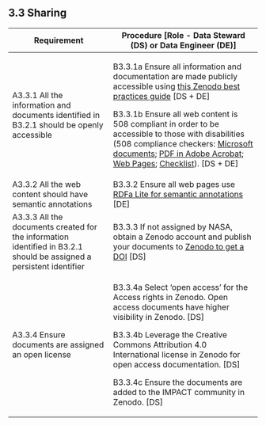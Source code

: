 **3.3 Sharing**
---------------

<table>
<thead>
<tr class="header">
<th><strong>Requirement</strong></th>
<th><strong>Procedure</strong> [Role - Data Steward (DS) or Data Engineer (DE)]</th>
</tr>
</thead>
<tbody>
<tr class="odd">
<td>A3.3.1 All the information and documents identified in B3.2.1 should be openly accessible</td>
<td><p>B3.3.1a Ensure all information and documentation are made publicly accessible using <a href="https://drive.google.com/file/d/1zMc3YUFtjadxhv2RtveVMKJOXluCiSDu/view?usp=sharing"><span class="underline">this Zenodo best practices guide</span></a> [DS + DE]</p>
<p>B3.3.1b Ensure all web content is 508 compliant in order to be accessible to those with disabilities (508 compliance checkers: <a href="https://support.microsoft.com/en-us/office/make-your-content-accessible-to-everyone-with-the-accessibility-checker-38059c2d-45ef-4830-9797-618f0e96f3ab"><span class="underline">Microsoft documents</span></a>; <a href="https://helpx.adobe.com/acrobat/using/creating-accessible-pdfs.html"><span class="underline">PDF in Adobe Acrobat</span></a>; <a href="https://wave.webaim.org/"><span class="underline">Web Pages</span></a>; <a href="https://www.nasa.gov/sites/default/files/atoms/files/section_508_checklist_tagged.pdf"><span class="underline">Checklist</span></a>). [DS + DE]</p></td>
</tr>
<tr class="even">
<td>A3.3.2 All the web content should have semantic annotations</td>
<td>B3.3.2 Ensure all web pages use <a href="https://www.w3.org/TR/rdfa-lite/"><span class="underline">RDFa Lite for semantic annotations</span></a> [DE]</td>
</tr>
<tr class="odd">
<td>A3.3.3 All the documents created for the information identified in B3.2.1 should be assigned a persistent identifier</td>
<td>B3.3.3 If not assigned by NASA, obtain a Zenodo account and publish your documents to <a href="https://drive.google.com/file/d/1zMc3YUFtjadxhv2RtveVMKJOXluCiSDu/view?usp=sharing"><span class="underline">Zenodo to get a DOI</span></a> [DS]</td>
</tr>
<tr class="even">
<td>A3.3.4 Ensure documents are assigned an open license</td>
<td><p>B3.3.4a Select ‘open access’ for the Access rights in Zenodo. Open access documents have higher visibility in Zenodo. [DS]</p>
<p>B3.3.4b Leverage the Creative Commons Attribution 4.0 International license in Zenodo for open access documentation. [DS]</p>
<p>B3.3.4c Ensure the documents are added to the IMPACT community in Zenodo. [DS]</p></td>
</tr>
</tbody>
</table>
